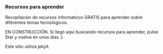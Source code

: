 ### Recursos para aprender

Recopilación de recursos informaticos GRATIS para aprender sobre diferentes temas tecnológicos.

EN CONSTRUCCIÓN. Si llegó aqui buscando recursos para aprender, pulse Star y vuelva en unos dias :)

Este sitio utiliza jekyll.


